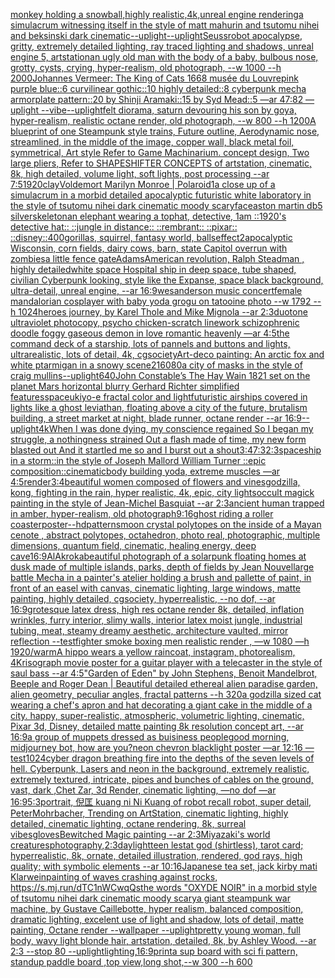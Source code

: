 [monkey holding a snowball,highly realistic,4k,unreal engine rendering](https://www.ebank.nz/aiartgenerator?category=monkey%20holding%20a%20snowball%2Chighly%20realistic%2C4k%2Cunreal%20engine%20rendering)[a simulacrum witnessing itself in the style of matt mahurin and tsutomu nihei and beksinski dark cinematic](https://www.ebank.nz/aiartgenerator?category=a%20simulacrum%20witnessing%20itself%20in%20the%20style%20of%20matt%20mahurin%20and%20tsutomu%20nihei%20and%20beksinski%20dark%20cinematic)[--uplight](https://www.ebank.nz/aiartgenerator?category=--uplight)[--uplight](https://www.ebank.nz/aiartgenerator?category=--uplight)[Seuss](https://www.ebank.nz/aiartgenerator?category=Seuss)[robot apocalypse, gritty, extremely detailed lighting, ray traced lighting and shadows, unreal engine 5, artstation](https://www.ebank.nz/aiartgenerator?category=robot%20apocalypse%2C%20gritty%2C%20extremely%20detailed%20lighting%2C%20ray%20traced%20lighting%20and%20shadows%2C%20unreal%20engine%205%2C%20artstation)[an ugly old man with the body of a baby, bulbous nose, grotty, cysts, crying, hyper-realism, old photograph, --w 1000 --h 2000](https://www.ebank.nz/aiartgenerator?category=an%20ugly%20old%20man%20with%20the%20body%20of%20a%20baby%2C%20bulbous%20nose%2C%20grotty%2C%20cysts%2C%20crying%2C%20hyper-realism%2C%20old%20photograph%2C%20--w%201000%20--h%202000)[Johannes Vermeer: The King of Cats 1668 musée du Louvre](https://www.ebank.nz/aiartgenerator?category=Johannes%20Vermeer%3A%20The%20King%20of%20Cats%201668%20mus%C3%A9e%20du%20Louvre)[pink purple blue::6 curvilinear gothic::10 highly detailed::8 cyberpunk mecha armorplate pattern::20 by Shinji Aramaki::15 by Syd Mead::5 —ar 47:82 —uplight --vibe](https://www.ebank.nz/aiartgenerator?category=pink%20purple%20blue%3A%3A6%20curvilinear%20gothic%3A%3A10%20highly%20detailed%3A%3A8%20cyberpunk%20mecha%20armorplate%20pattern%3A%3A20%20by%20Shinji%20Aramaki%3A%3A15%20by%20Syd%20Mead%3A%3A5%20%E2%80%94ar%2047%3A82%20%E2%80%94uplight%20--vibe)[--uplight](https://www.ebank.nz/aiartgenerator?category=--uplight)[felt diorama, saturn devouring his son by goya, hyper-realism, realistic octane render, old photograph, --w 800 --h 1200](https://www.ebank.nz/aiartgenerator?category=felt%20diorama%2C%20saturn%20devouring%20his%20son%20by%20goya%2C%20hyper-realism%2C%20realistic%20octane%20render%2C%20old%20photograph%2C%20--w%20800%20--h%201200)[A blueprint of one Steampunk style  trains,   Future outline, Aerodynamic nose, streamlined, in the middle of the image,  copper wall, black metal foil, symmetrical,  Art style Refer to Game Machinarium.  concept design, Two large pliers, Refer to SHAPESHIFTER CONCEPTS  of artstation, cinematic,  8k, high detailed,  volume light,  soft lights,  post processing    --ar 7:5](https://www.ebank.nz/aiartgenerator?category=A%20blueprint%20of%20one%20Steampunk%20style%20%20trains%2C%20%20%20Future%20outline%2C%20Aerodynamic%20nose%2C%20streamlined%2C%20in%20the%20middle%20of%20the%20image%2C%20%20copper%20wall%2C%20black%20metal%20foil%2C%20symmetrical%2C%20%20Art%20style%20Refer%20to%20Game%20Machinarium.%20%20concept%20design%2C%20Two%20large%20pliers%2C%20Refer%20to%20SHAPESHIFTER%20CONCEPTS%20%20of%20artstation%2C%20cinematic%2C%20%208k%2C%20high%20detailed%2C%20%20volume%20light%2C%20%20soft%20lights%2C%20%20post%20processing%20%20%20%20--ar%207%3A5)[1920](https://www.ebank.nz/aiartgenerator?category=1920)[clay](https://www.ebank.nz/aiartgenerator?category=clay)[Voldemort Marilyn Monroe | Polaroid](https://www.ebank.nz/aiartgenerator?category=Voldemort%20Marilyn%20Monroe%20%7C%20Polaroid)[1](https://www.ebank.nz/aiartgenerator?category=1)[a close up of a simulacrum in a morbid detailed apocalyptic futuristic white laboratory in the style of tsutomu nihei dark cinematic moody scary](https://www.ebank.nz/aiartgenerator?category=a%20close%20up%20of%20a%20simulacrum%20in%20a%20morbid%20detailed%20apocalyptic%20futuristic%20white%20laboratory%20in%20the%20style%20of%20tsutomu%20nihei%20dark%20cinematic%20moody%20scary)[face](https://www.ebank.nz/aiartgenerator?category=face)[aston martin db5 silver](https://www.ebank.nz/aiartgenerator?category=aston%20martin%20db5%20silver)[skeleton](https://www.ebank.nz/aiartgenerator?category=skeleton)[an elephant wearing a tophat, detective, 1am ::1920's detective hat:: ::jungle in distance:: ::rembrant:: ::pixar:: ::disney::](https://www.ebank.nz/aiartgenerator?category=an%20elephant%20wearing%20a%20tophat%2C%20detective%2C%201am%20%3A%3A1920%27s%20detective%20hat%3A%3A%20%3A%3Ajungle%20in%20distance%3A%3A%20%3A%3Arembrant%3A%3A%20%3A%3Apixar%3A%3A%20%3A%3Adisney%3A%3A)[400](https://www.ebank.nz/aiartgenerator?category=400)[gorillas, squirrel, fantasy world, balls](https://www.ebank.nz/aiartgenerator?category=gorillas%2C%20squirrel%2C%20fantasy%20world%2C%20balls)[effect](https://www.ebank.nz/aiartgenerator?category=effect)[2](https://www.ebank.nz/aiartgenerator?category=2)[apocalyptic Wisconsin, corn fields, dairy cows, barn, state Capitol overrun with zombies](https://www.ebank.nz/aiartgenerator?category=apocalyptic%20Wisconsin%2C%20corn%20fields%2C%20dairy%20cows%2C%20barn%2C%20state%20Capitol%20overrun%20with%20zombies)[a little fence gate](https://www.ebank.nz/aiartgenerator?category=a%20little%20fence%20gate)[Adams](https://www.ebank.nz/aiartgenerator?category=Adams)[American revolution, Ralph Steadman , highly detailed](https://www.ebank.nz/aiartgenerator?category=American%20revolution%2C%20Ralph%20Steadman%20%2C%20highly%20detailed)[white space Hospital ship in deep space, tube shaped, civilian Cyberpunk looking, style like the Expanse, space black background, ultra-detail, unreal engine, --ar 16:9](https://www.ebank.nz/aiartgenerator?category=white%20space%20Hospital%20ship%20in%20deep%20space%2C%20tube%20shaped%2C%20civilian%20Cyberpunk%20looking%2C%20style%20like%20the%20Expanse%2C%20space%20black%20background%2C%20ultra-detail%2C%20unreal%20engine%2C%20--ar%2016%3A9)[wesanderson music concert](https://www.ebank.nz/aiartgenerator?category=wesanderson%20music%20concert)[female mandalorian cosplayer with baby yoda grogu on tatooine photo --w 1792 --h 1024](https://www.ebank.nz/aiartgenerator?category=female%20mandalorian%20cosplayer%20with%20baby%20yoda%20grogu%20on%20tatooine%20photo%20--w%201792%20--h%201024)[heroes journey, by Karel Thole and Mike Mignola --ar 2:3](https://www.ebank.nz/aiartgenerator?category=heroes%20journey%2C%20by%20Karel%20Thole%20and%20Mike%20Mignola%20--ar%202%3A3)[duotone ultraviolet photocopy, psycho chicken-scratch linework schizophrenic doodle foggy gaseous demon in love romantic heavenly —ar 4:5](https://www.ebank.nz/aiartgenerator?category=duotone%20ultraviolet%20photocopy%2C%20psycho%20chicken-scratch%20linework%20schizophrenic%20doodle%20foggy%20gaseous%20demon%20in%20love%20romantic%20heavenly%20%E2%80%94ar%204%3A5)[the command deck of a starship, lots of pannels and buttons and lights, ultrarealistic, lots of detail, 4k, cgsociety](https://www.ebank.nz/aiartgenerator?category=the%20command%20deck%20of%20a%20starship%2C%20lots%20of%20pannels%20and%20buttons%20and%20lights%2C%20ultrarealistic%2C%20lots%20of%20detail%2C%204k%2C%20cgsociety)[Art-deco painting: An arctic fox and white ptarmigan in a snowy scene](https://www.ebank.nz/aiartgenerator?category=Art-deco%20painting%3A%20An%20arctic%20fox%20and%20white%20ptarmigan%20in%20a%20snowy%20scene)[2160](https://www.ebank.nz/aiartgenerator?category=2160)[80](https://www.ebank.nz/aiartgenerator?category=80)[a city of masks in the style of craig mullins](https://www.ebank.nz/aiartgenerator?category=a%20city%20of%20masks%20in%20the%20style%20of%20craig%20mullins)[--uplight](https://www.ebank.nz/aiartgenerator?category=--uplight)[640](https://www.ebank.nz/aiartgenerator?category=640)[John Constable’s The Hay Wain 1821 set on the planet Mars horizontal blurry Gerhard Richter simplified features](https://www.ebank.nz/aiartgenerator?category=John%20Constable%E2%80%99s%20The%20Hay%20Wain%201821%20set%20on%20the%20planet%20Mars%20horizontal%20blurry%20Gerhard%20Richter%20simplified%20features)[space](https://www.ebank.nz/aiartgenerator?category=space)[ukiyo-e fractal color and light](https://www.ebank.nz/aiartgenerator?category=ukiyo-e%20fractal%20color%20and%20light)[](https://www.ebank.nz/aiartgenerator?category=)[futuristic airships covered in lights like a ghost leviathan, floating above a city of the future, brutalism building, a street market at night, blade runner, octane render --ar 16:9](https://www.ebank.nz/aiartgenerator?category=futuristic%20airships%20covered%20in%20lights%20like%20a%20ghost%20leviathan%2C%20floating%20above%20a%20city%20of%20the%20future%2C%20brutalism%20building%2C%20a%20street%20market%20at%20night%2C%20blade%20runner%2C%20octane%20render%20--ar%2016%3A9)[--uplight](https://www.ebank.nz/aiartgenerator?category=--uplight)[4k](https://www.ebank.nz/aiartgenerator?category=4k)[When I was done dying, my conscience regained So I began my struggle, a nothingness strained Out a flash made of time, my new form blasted out And it startled me so and I burst out a shout](https://www.ebank.nz/aiartgenerator?category=When%20I%20was%20done%20dying%2C%20my%20conscience%20regained%20So%20I%20began%20my%20struggle%2C%20a%20nothingness%20strained%20Out%20a%20flash%20made%20of%20time%2C%20my%20new%20form%20blasted%20out%20And%20it%20startled%20me%20so%20and%20I%20burst%20out%20a%20shout)[3:4](https://www.ebank.nz/aiartgenerator?category=3%3A4)[7:3](https://www.ebank.nz/aiartgenerator?category=7%3A3)[2:3](https://www.ebank.nz/aiartgenerator?category=2%3A3)[spaceship in a storm::in the style of Joseph Mallord William Turner ::epic composition::cinematic](https://www.ebank.nz/aiartgenerator?category=spaceship%20in%20a%20storm%3A%3Ain%20the%20style%20of%20Joseph%20Mallord%20William%20Turner%20%3A%3Aepic%20composition%3A%3Acinematic)[body building yoda, extreme muscles —ar 4:5](https://www.ebank.nz/aiartgenerator?category=body%20building%20yoda%2C%20extreme%20muscles%20%E2%80%94ar%204%3A5)[render](https://www.ebank.nz/aiartgenerator?category=render)[3:4](https://www.ebank.nz/aiartgenerator?category=3%3A4)[beautiful women composed of flowers and vines](https://www.ebank.nz/aiartgenerator?category=beautiful%20women%20composed%20of%20flowers%20and%20vines)[godzilla, kong, fighting in the rain, hyper realistic, 4k, epic, city lights](https://www.ebank.nz/aiartgenerator?category=godzilla%2C%20kong%2C%20fighting%20in%20the%20rain%2C%20hyper%20realistic%2C%204k%2C%20epic%2C%20city%20lights)[occult magick painting in the style of Jean-Michel Basquiat --ar 2:3](https://www.ebank.nz/aiartgenerator?category=occult%20magick%20painting%20in%20the%20style%20of%20Jean-Michel%20Basquiat%20--ar%202%3A3)[ancient human trapped in amber, hyper-realism, old photograph](https://www.ebank.nz/aiartgenerator?category=ancient%20human%20trapped%20in%20amber%2C%20hyper-realism%2C%20old%20photograph)[9:16](https://www.ebank.nz/aiartgenerator?category=9%3A16)[ghost riding a roller coaster](https://www.ebank.nz/aiartgenerator?category=ghost%20riding%20a%20roller%20coaster)[poster](https://www.ebank.nz/aiartgenerator?category=poster)[--hd](https://www.ebank.nz/aiartgenerator?category=--hd)[patterns](https://www.ebank.nz/aiartgenerator?category=patterns)[moon crystal polytopes on the inside of a Mayan cenote , abstract polytopes, octahedron, photo real, photographic, multiple dimensions, quantum field, cinematic, healing energy, deep cave](https://www.ebank.nz/aiartgenerator?category=moon%20crystal%20polytopes%20on%20the%20inside%20of%20a%20Mayan%20cenote%20%2C%20abstract%20polytopes%2C%20octahedron%2C%20photo%20real%2C%20photographic%2C%20multiple%20dimensions%2C%20quantum%20field%2C%20cinematic%2C%20healing%20energy%2C%20deep%20cave)[16:9](https://www.ebank.nz/aiartgenerator?category=16%3A9)[AlAkroka](https://www.ebank.nz/aiartgenerator?category=AlAkroka)[beautiful photograph of a solarpunk floating homes at dusk made of multiple islands, parks, depth of fields by Jean Nouvel](https://www.ebank.nz/aiartgenerator?category=beautiful%20photograph%20of%20a%20solarpunk%20floating%20homes%20at%20dusk%20made%20of%20multiple%20islands%2C%20parks%2C%20depth%20of%20fields%20by%20Jean%20Nouvel)[large battle Mecha in a painter's atelier holding a brush and pallette of paint, in front of an easel with canvas, cinematic lighting, large windows, matte painting, highly detailed, cgsociety, hyperrealistic, --no dof, --ar 16:9](https://www.ebank.nz/aiartgenerator?category=large%20battle%20Mecha%20in%20a%20painter%27s%20atelier%20holding%20a%20brush%20and%20pallette%20of%20paint%2C%20in%20front%20of%20an%20easel%20with%20canvas%2C%20cinematic%20lighting%2C%20large%20windows%2C%20matte%20painting%2C%20highly%20detailed%2C%20cgsociety%2C%20hyperrealistic%2C%20--no%20dof%2C%20--ar%2016%3A9)[grotesque latex dress, high res octane render 8k, detailed, inflation wrinkles, furry interior, slimy walls, interior latex moist jungle, industrial tubing, meat, steamy dreamy aesthetic, architecture vaulted, mirror reflection --test](https://www.ebank.nz/aiartgenerator?category=grotesque%20latex%20dress%2C%20high%20res%20octane%20render%208k%2C%20detailed%2C%20inflation%20wrinkles%2C%20furry%20interior%2C%20slimy%20walls%2C%20interior%20latex%20moist%20jungle%2C%20industrial%20tubing%2C%20meat%2C%20steamy%20dreamy%20aesthetic%2C%20architecture%20vaulted%2C%20mirror%20reflection%20--test)[fighter smoke boxing men realistic render , —w 1080 —h 1920](https://www.ebank.nz/aiartgenerator?category=fighter%20smoke%20boxing%20men%20realistic%20render%20%2C%20%E2%80%94w%201080%20%E2%80%94h%201920)[/warm](https://www.ebank.nz/aiartgenerator?category=/warm)[A hippo wears a yellow raincoat, instagram, photorealism, 4K](https://www.ebank.nz/aiartgenerator?category=A%20hippo%20wears%20a%20yellow%20raincoat%2C%20instagram%2C%20photorealism%2C%204K)[risograph movie poster for a guitar player with a telecaster in the style of saul bass --ar 4:5](https://www.ebank.nz/aiartgenerator?category=risograph%20movie%20poster%20for%20a%20guitar%20player%20with%20a%20telecaster%20in%20the%20style%20of%20saul%20bass%20--ar%204%3A5)["Garden of Eden" by John Stephens, Benoit Mandelbrot, Beeple and Roger Dean | Beautiful detailed ethereal alien paradise garden, alien geometry, peculiar angles, fractal patterns --h 320](https://www.ebank.nz/aiartgenerator?category=%22Garden%20of%20Eden%22%20by%20John%20Stephens%2C%20Benoit%20Mandelbrot%2C%20Beeple%20and%20Roger%20Dean%20%7C%20Beautiful%20detailed%20ethereal%20alien%20paradise%20garden%2C%20alien%20geometry%2C%20peculiar%20angles%2C%20fractal%20patterns%20--h%20320)[a godzilla sized cat wearing a chef's apron and hat decorating a giant cake in the middle of a city. happy, super-realistic, atmospheric, volumetric lighting, cinematic, Pixar 3d, Disney, detailed matte painting 8k resolution concept art, --ar 16:9](https://www.ebank.nz/aiartgenerator?category=a%20godzilla%20sized%20cat%20wearing%20a%20chef%27s%20apron%20and%20hat%20decorating%20a%20giant%20cake%20in%20the%20middle%20of%20a%20city.%20happy%2C%20super-realistic%2C%20atmospheric%2C%20volumetric%20lighting%2C%20cinematic%2C%20Pixar%203d%2C%20Disney%2C%20detailed%20matte%20painting%208k%20resolution%20concept%20art%2C%20--ar%2016%3A9)[a group of muppets dressed as buisiness people](https://www.ebank.nz/aiartgenerator?category=a%20group%20of%20muppets%20dressed%20as%20buisiness%20people)[good morning, midjourney bot, how are you?](https://www.ebank.nz/aiartgenerator?category=good%20morning%2C%20midjourney%20bot%2C%20how%20are%20you%3F)[neon chevron blacklight poster —ar 12:16 —test](https://www.ebank.nz/aiartgenerator?category=neon%20chevron%20blacklight%20poster%20%E2%80%94ar%2012%3A16%20%E2%80%94test)[1024](https://www.ebank.nz/aiartgenerator?category=1024)[cyber dragon breathing fire into the depths of the seven levels of hell. Cyberpunk, Lasers and neon in the background, extremely realistic, extremely textured, intricate, pipes and bunches of cables on the ground, vast, dark ,Chet Zar, 3d Render, cinematic lighting, —no dof —ar 16:9](https://www.ebank.nz/aiartgenerator?category=cyber%20dragon%20breathing%20fire%20into%20the%20depths%20of%20the%20seven%20levels%20of%20hell.%20Cyberpunk%2C%20Lasers%20and%20neon%20in%20the%20background%2C%20extremely%20realistic%2C%20extremely%20textured%2C%20intricate%2C%20pipes%20and%20bunches%20of%20cables%20on%20the%20ground%2C%20vast%2C%20dark%20%2CChet%20Zar%2C%203d%20Render%2C%20cinematic%20lighting%2C%20%E2%80%94no%20dof%20%E2%80%94ar%2016%3A9)[5:3](https://www.ebank.nz/aiartgenerator?category=5%3A3)[portrait, 倪匡 kuang ni Ni Kuang of robot recall robot, super detail, PeterMohrbacher, Trending on ArtStation, cinematic lighting, highly detailed, cinematic lighting, octane rendering, 8k, surreal vibes](https://www.ebank.nz/aiartgenerator?category=portrait%2C%20%E5%80%AA%E5%8C%A1%20kuang%20ni%20Ni%20Kuang%20of%20robot%20recall%20robot%2C%20super%20detail%2C%20PeterMohrbacher%2C%20Trending%20on%20ArtStation%2C%20cinematic%20lighting%2C%20highly%20detailed%2C%20cinematic%20lighting%2C%20octane%20rendering%2C%208k%2C%20surreal%20vibes)[gloves](https://www.ebank.nz/aiartgenerator?category=gloves)[Bewitched Magic painting --ar 2:3](https://www.ebank.nz/aiartgenerator?category=Bewitched%20Magic%20painting%20--ar%202%3A3)[Miyazaki's world creatures](https://www.ebank.nz/aiartgenerator?category=Miyazaki%27s%20world%20creatures)[photography,](https://www.ebank.nz/aiartgenerator?category=photography%2C)[2:3](https://www.ebank.nz/aiartgenerator?category=2%3A3)[daylight](https://www.ebank.nz/aiartgenerator?category=daylight)[teen lestat god (shirtless), tarot card; hyperrealistic, 8k, ornate, detailed illustration, rendered, god rays, high quality; with symbolic elements --ar 10:16](https://www.ebank.nz/aiartgenerator?category=teen%20lestat%20god%20%28shirtless%29%2C%20tarot%20card%3B%20hyperrealistic%2C%208k%2C%20ornate%2C%20detailed%20illustration%2C%20rendered%2C%20god%20rays%2C%20high%20quality%3B%20with%20symbolic%20elements%20--ar%2010%3A16)[Japanese tea set, jack kirby mati Klarwein](https://www.ebank.nz/aiartgenerator?category=Japanese%20tea%20set%2C%20jack%20kirby%20mati%20Klarwein)[painting of waves crashing against rocks, <https://s.mj.run/dTC1nWCwqQs>](https://www.ebank.nz/aiartgenerator?category=painting%20of%20waves%20crashing%20against%20rocks%2C%20%3Chttps%3A//s.mj.run/dTC1nWCwqQs%3E)[the words "OXYDE NOIR" in a morbid style of tsutomu nihei dark cinematic moody scary](https://www.ebank.nz/aiartgenerator?category=the%20words%20%22OXYDE%20NOIR%22%20in%20a%20morbid%20style%20of%20tsutomu%20nihei%20dark%20cinematic%20moody%20scary)[a giant steampunk war machine, by Gustave Caillebotte, hyper realism, balanced composition, dramatic lighting, excelent use of light and shadow, lots of detail, matte painting, Octane render --wallpaper --uplight](https://www.ebank.nz/aiartgenerator?category=a%20giant%20steampunk%20war%20machine%2C%20by%20Gustave%20Caillebotte%2C%20hyper%20realism%2C%20balanced%20composition%2C%20dramatic%20lighting%2C%20excelent%20use%20of%20light%20and%20shadow%2C%20lots%20of%20detail%2C%20matte%20painting%2C%20Octane%20render%20--wallpaper%20--uplight)[pretty young woman, full body, wavy light blonde hair, artstation, detailed, 8k, by Ashley Wood. --ar 2:3 --stop 80 --uplight](https://www.ebank.nz/aiartgenerator?category=pretty%20young%20woman%2C%20full%20body%2C%20wavy%20light%20blonde%20hair%2C%20artstation%2C%20detailed%2C%208k%2C%20by%20Ashley%20Wood.%20--ar%202%3A3%20--stop%2080%20--uplight)[lighting,](https://www.ebank.nz/aiartgenerator?category=lighting%2C)[16:9](https://www.ebank.nz/aiartgenerator?category=16%3A9)[print](https://www.ebank.nz/aiartgenerator?category=print)[a sup board with sci fi pattern, standup paddle board ,top view,long shot,--w 300 --h 600](https://www.ebank.nz/aiartgenerator?category=a%20sup%20board%20with%20sci%20fi%20pattern%2C%20standup%20paddle%20board%20%2Ctop%20view%2Clong%20shot%2C--w%20300%20--h%20600)